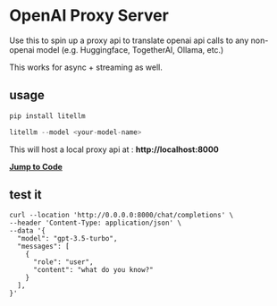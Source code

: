 # OpenAI Proxy Server

Use this to spin up a proxy api to translate openai api calls to any non-openai model (e.g. Huggingface, TogetherAI, Ollama, etc.)

This works for async + streaming as well. 

## usage
```python 
pip install litellm
```

```python
litellm --model <your-model-name>
```

This will host a local proxy api at : **http://localhost:8000**

[**Jump to Code**](https://github.com/BerriAI/litellm/blob/fef4146396d5d87006259e00095a62e3900d6bb4/litellm/proxy.py#L36)
## test it 

```curl 
curl --location 'http://0.0.0.0:8000/chat/completions' \
--header 'Content-Type: application/json' \
--data '{
  "model": "gpt-3.5-turbo",
  "messages": [
    {
      "role": "user", 
      "content": "what do you know?"
    }
  ], 
}'
```

